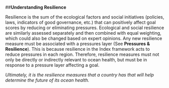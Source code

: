 ##**Understanding Resilience**Resilience is the sum of the ecological factors and social initiatives (policies, laws, indicators of good governance, etc.) that can positively affect goal scores by reducing or eliminating pressures. Ecological and social resilience are similarly assessed separately and then combined with equal weighting, which could also be changed based on expert opinions. Any new resilience measure must be associated with a pressures layer (See **Pressures & Resilience**). This is because resilience in the Index framework acts to reduce pressures in each region. Therefore, resilience measures must not only be directly or indirectly relevant to ocean health, but must be in response to a pressure layer affecting a goal.*Ultimately, it is the resilience measures that a country has that will help determine the future of its ocean health.*<!---Add new section on guidance for resilience metrics for countries--->